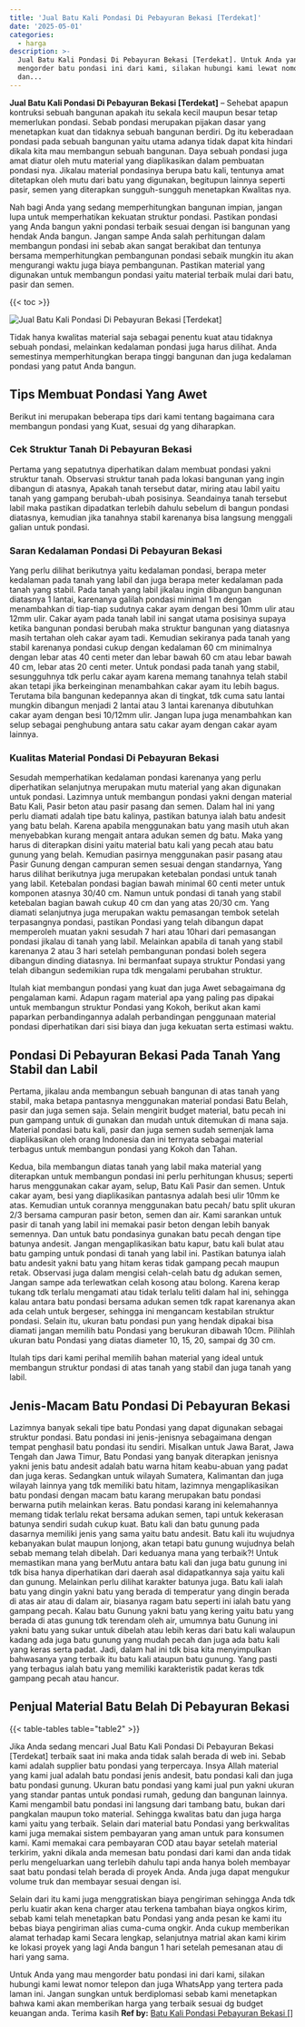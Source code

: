 ```yaml
---
title: 'Jual Batu Kali Pondasi Di Pebayuran Bekasi [Terdekat]'
date: '2025-05-01'
categories:
  - harga
description: >-
  Jual Batu Kali Pondasi Di Pebayuran Bekasi [Terdekat]. Untuk Anda yang mau
  mengorder batu pondasi ini dari kami, silakan hubungi kami lewat nomor telepon
  dan...
---
```


**Jual Batu Kali Pondasi Di Pebayuran Bekasi \[Terdekat\]** – Sehebat apapun kontruksi sebuah bangunan apakah itu sekala kecil maupun besar tetap memerlukan pondasi. Sebab pondasi merupakan pijakan dasar yang menetapkan kuat dan tidaknya sebuah bangunan berdiri. Dg itu keberadaan pondasi pada sebuah bangunan yaitu utama adanya tidak dapat kita hindari dikala kita mau membangun sebuah bangunan. Daya sebuah pondasi juga amat diatur oleh mutu material yang diaplikasikan dalam pembuatan pondasi nya. Jikalau material pondasinya berupa batu kali, tentunya amat ditetapkan oleh mutu dari batu yang digunakan, begitupun lainnya seperti pasir, semen yang diterapkan sungguh-sungguh menetapkan Kwalitas nya.

Nah bagi Anda yang sedang memperhitungkan bangunan impian, jangan lupa untuk memperhatikan kekuatan struktur pondasi. Pastikan pondasi yang Anda bangun yakni pondasi terbaik sesuai dengan isi bangunan yang hendak Anda bangun. Jangan sampe Anda salah perhitungan dalam membangun pondasi ini sebab akan sangat berakibat dan tentunya bersama memperhitungkan pembangunan pondasi sebaik mungkin itu akan mengurangi waktu juga biaya pembangunan. Pastikan material yang digunakan untuk membangun pondasi yaitu material terbaik mulai dari batu, pasir dan semen.

{{< toc >}}

![Jual Batu Kali Pondasi Di Pebayuran Bekasi [Terdekat]](/images/jual-batu-kali-23.png)

Tidak hanya kwalitas material saja sebagai penentu kuat atau tidaknya sebuah pondasi, melainkan kedalaman pondasi juga harus dilihat. Anda semestinya memperhitungkan berapa tinggi bangunan dan juga kedalaman pondasi yang patut Anda bangun.

## Tips Membuat Pondasi Yang Awet

Berikut ini merupakan beberapa tips dari kami tentang bagaimana cara membangun pondasi yang Kuat, sesuai dg yang diharapkan.

### Cek Struktur Tanah Di Pebayuran Bekasi

Pertama yang sepatutnya diperhatikan dalam membuat pondasi yakni struktur tanah. Observasi struktur tanah pada lokasi bangunan yang ingin dibangun di atasnya, Apakah tanah tersebut datar, miring atau labil yaitu tanah yang gampang berubah-ubah posisinya. Seandainya tanah tersebut labil maka pastikan dipadatkan terlebih dahulu sebelum di bangun pondasi diatasnya, kemudian jika tanahnya stabil karenanya bisa langsung menggali galian untuk pondasi.

### Saran Kedalaman Pondasi Di Pebayuran Bekasi

Yang perlu dilihat berikutnya yaitu kedalaman pondasi, berapa meter kedalaman pada tanah yang labil dan juga berapa meter kedalaman pada tanah yang stabil. Pada tanah yang labil jikalau ingin dibangun bangunan diatasnya 1 lantai, karenanya galilah pondasi minimal 1 m dengan menambahkan di tiap-tiap sudutnya cakar ayam dengan besi 10mm ulir atau 12mm ulir. Cakar ayam pada tanah labil ini sangat utama posisinya supaya ketika bangunan pondasi berubah maka struktur bangunan yang diatasnya masih tertahan oleh cakar ayam tadi. Kemudian sekiranya pada tanah yang stabil karenanya pondasi cukup dengan kedalaman 60 cm minimalnya dengan lebar atas 40 centi meter dan lebar bawah 60 cm atau lebar bawah 40 cm, lebar atas 20 centi meter. Untuk pondasi pada tanah yang stabil, sesungguhnya tdk perlu cakar ayam karena memang tanahnya telah stabil akan tetapi jika berkeinginan menambahkan cakar ayam itu lebih bagus. Terutama bila bangunan kedepannya akan di tingkat, tdk cuma satu lantai mungkin dibangun menjadi 2 lantai atau 3 lantai karenanya dibutuhkan cakar ayam dengan besi 10/12mm ulir. Jangan lupa juga menambahkan kan selup sebagai penghubung antara satu cakar ayam dengan cakar ayam lainnya.

### Kualitas Material Pondasi Di Pebayuran Bekasi

Sesudah memperhatikan kedalaman pondasi karenanya yang perlu diperhatikan selanjutnya merupakan mutu material yang akan digunakan untuk pondasi. Lazimnya untuk membangun pondasi yakni dengan material Batu Kali, Pasir beton atau pasir pasang dan semen. Dalam hal ini yang perlu diamati adalah tipe batu kalinya, pastikan batunya ialah batu andesit yang batu belah. Karena apabila menggunakan batu yang masih utuh akan menyebabkan kurang mengait antara adukan semen dg batu. Maka yang harus di diterapkan disini yaitu material batu kali yang pecah atau batu gunung yang belah. Kemudian pasirnya menggunakan pasir pasang atau Pasir Gunung dengan campuran semen sesuai dengan standarnya, Yang harus dilihat berikutnya juga merupakan ketebalan pondasi untuk tanah yang labil. Ketebalan pondasi bagian bawah minimal 60 centi meter untuk komponen atasnya 30/40 cm. Namun untuk pondasi di tanah yang stabil ketebalan bagian bawah cukup 40 cm dan yang atas 20/30 cm. Yang diamati selanjutnya juga merupakan waktu pemasangan tembok setelah terpasangnya pondasi, pastikan Pondasi yang telah dibangun dapat memperoleh muatan yakni sesudah 7 hari atau 10hari dari pemasangan pondasi jikalau di tanah yang labil. Melainkan apabila di tanah yang stabil karenanya 2 atau 3 hari setelah pembangunan pondasi boleh segera dibangun dinding diatasnya. Ini bermanfaat supaya struktur Pondasi yang telah dibangun sedemikian rupa tdk mengalami perubahan struktur.

Itulah kiat membangun pondasi yang kuat dan juga Awet sebagaimana dg pengalaman kami. Adapun ragam material apa yang paling pas dipakai untuk membangun struktur Pondasi yang Kokoh, berikut akan kami paparkan perbandingannya adalah perbandingan penggunaan material pondasi diperhatikan dari sisi biaya dan juga kekuatan serta estimasi waktu.

## Pondasi Di Pebayuran Bekasi Pada Tanah Yang Stabil dan Labil

Pertama, jikalau anda membangun sebuah bangunan di atas tanah yang stabil, maka betapa pantasnya menggunakan material pondasi Batu Belah, pasir dan juga semen saja. Selain mengirit budget material, batu pecah ini pun gampang untuk di gunakan dan mudah untuk ditemukan di mana saja. Material pondasi batu kali, pasir dan juga semen sudah semenjak lama diaplikasikan oleh orang Indonesia dan ini ternyata sebagai material terbagus untuk membangun pondasi yang Kokoh dan Tahan.

Kedua, bila membangun diatas tanah yang labil maka material yang diterapkan untuk membangun pondasi ini perlu perhitungan khusus; seperti harus menggunakan cakar ayam, selup, Batu Kali Pasir dan semen. Untuk cakar ayam, besi yang diaplikasikan pantasnya adalah besi ulir 10mm ke atas. Kemudian untuk corannya menggunakan batu pecah/ batu split ukuran 2/3 bersama campuran pasir beton, semen dan air. Kami sarankan untuk pasir di tanah yang labil ini memakai pasir beton dengan lebih banyak semennya. Dan untuk batu pondasinya gunakan batu pecah dengan tipe batunya andesit. Jangan mengaplikasikan batu kapur, batu kali bulat atau batu gamping untuk pondasi di tanah yang labil ini. Pastikan batunya ialah batu andesit yakni batu yang hitam keras tidak gampang pecah maupun retak. Observasi juga dalam mengisi celah-celah batu dg adukan semen, Jangan sampe ada terlewatkan celah kosong atau bolong. Karena kerap tukang tdk terlalu mengamati atau tidak terlalu teliti dalam hal ini, sehingga kalau antara batu pondasi bersama adukan semen tdk rapat karenanya akan ada celah untuk bergeser, sehingga ini mengancam kestabilan struktur pondasi. Selain itu, ukuran batu pondasi pun yang hendak dipakai bisa diamati jangan memilih batu Pondasi yang berukuran dibawah 10cm. Pilihlah ukuran batu Pondasi yang diatas diameter 10, 15, 20, sampai dg 30 cm.

Itulah tips dari kami perihal memilih bahan material yang ideal untuk membangun struktur pondasi di atas tanah yang stabil dan juga tanah yang labil.

## Jenis-Macam Batu Pondasi Di Pebayuran Bekasi

Lazimnya banyak sekali tipe batu Pondasi yang dapat digunakan sebagai struktur pondasi. Batu pondasi ini jenis-jenisnya sebagaimana dengan tempat penghasil batu pondasi itu sendiri. Misalkan untuk Jawa Barat, Jawa Tengah dan Jawa Timur, Batu Pondasi yang banyak diterapkan jenisnya yakni jenis batu andesit adalah batu warna hitam keabu-abuan yang padat dan juga keras. Sedangkan untuk wilayah Sumatera, Kalimantan dan juga wilayah lainnya yang tdk memiliki batu hitam, lazimnya mengaplikasikan batu pondasi dengan macam batu karang merupakan batu pondasi berwarna putih melainkan keras. Batu pondasi karang ini kelemahannya memang tidak terlalu rekat bersama adukan semen, tapi untuk kekerasan batunya sendiri sudah cukup kuat. Batu kali dan batu gunung pada dasarnya memiliki jenis yang sama yaitu batu andesit. Batu kali itu wujudnya kebanyakan bulat maupun lonjong, akan tetapi batu gunung wujudnya belah sebab memang telah dibelah. Dari keduanya mana yang terbaik?! Untuk memastikan mana yang berMutu antara batu kali dan juga batu gunung ini tdk bisa hanya diperhatikan dari daerah asal didapatkannya saja yaitu kali dan gunung. Melainkan perlu dilihat karakter batunya juga. Batu kali ialah batu yang dingin yakni batu yang berada di temperatur yang dingin berada di atas air atau di dalam air, biasanya ragam batu seperti ini ialah batu yang gampang pecah. Kalau batu Gunung yakni batu yang kering yaitu batu yang berada di atas gunung tdk terendam oleh air, umumnya batu Gunung ini yakni batu yang sukar untuk dibelah atau lebih keras dari batu kali walaupun kadang ada juga batu gunung yang mudah pecah dan juga ada batu kali yang keras serta padat. Jadi, dalam hal ini tdk bisa kita menyimpulkan bahwasanya yang terbaik itu batu kali ataupun batu gunung. Yang pasti yang terbagus ialah batu yang memiliki karakteristik padat keras tdk gampang pecah atau hancur.

## Penjual Material Batu Belah Di Pebayuran Bekasi

{{< table-tables table="table2" >}}

Jika Anda sedang mencari Jual Batu Kali Pondasi Di Pebayuran Bekasi \[Terdekat\] terbaik saat ini maka anda tidak salah berada di web ini. Sebab kami adalah supplier batu pondasi yang terpercaya. Insya Allah material yang kami jual adalah batu pondasi jenis andesit, batu pondasi kali dan juga batu pondasi gunung. Ukuran batu pondasi yang kami jual pun yakni ukuran yang standar pantas untuk pondasi rumah, gedung dan bangunan lainnya. Kami mengambil batu pondasi ini langsung dari tambang batu, bukan dari pangkalan maupun toko material. Sehingga kwalitas batu dan juga harga kami yaitu yang terbaik. Selain dari material batu Pondasi yang berkwalitas kami juga memakai sistem pembayaran yang aman untuk para konsumen kami. Kami memakai cara pembayaran COD atau bayar setelah material terkirim, yakni dikala anda memesan batu pondasi dari kami dan anda tidak perlu mengeluarkan uang terlebih dahulu tapi anda hanya boleh membayar saat batu pondasi telah berada di proyek Anda. Anda juga dapat mengukur volume truk dan membayar sesuai dengan isi.

Selain dari itu kami juga menggratiskan biaya pengiriman sehingga Anda tdk perlu kuatir akan kena charger atau terkena tambahan biaya ongkos kirim, sebab kami telah menetapkan batu Pondasi yang anda pesan ke kami itu bebas biaya pengiriman alias cuma-cuma ongkir. Anda cukup memberikan alamat terhadap kami Secara lengkap, selanjutnya matrial akan kami kirim ke lokasi proyek yang lagi Anda bangun 1 hari setelah pemesanan atau di hari yang sama.

Untuk Anda yang mau mengorder batu pondasi ini dari kami, silakan hubungi kami lewat nomor telepon dan juga WhatsApp yang tertera pada laman ini. Jangan sungkan untuk berdiplomasi sebab kami menetapkan bahwa kami akan memberikan harga yang terbaik sesuai dg budget keuangan anda. Terima kasih
**Ref by:** [Batu Kali Pondasi Pebayuran Bekasi []](https://id.wikipedia.org/wiki/Batu)
